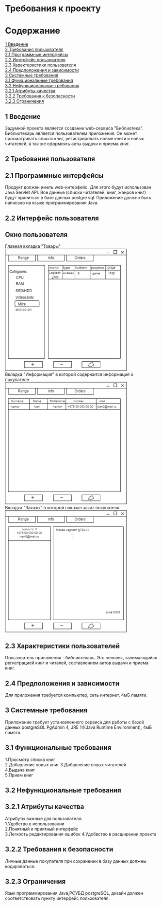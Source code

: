 # Требования к проекту 
# Содержание 
[1 Введение](https://github.com/vladichek12/TRITPO/blob/main/README.md#1-введение)  
[2 Требования пользователя](https://github.com/vladichek12/TRITPO/blob/main/README.md#2-требования-пользователя)  
[2.1 Программные интерфейсы](https://github.com/vladichek12/TRITPO/blob/main/README.md#21-программные-интерфейсы)  
[2.2 Интерфейс пользователя](https://github.com/vladichek12/TRITPO/blob/main/README.md#22-интерфейс-пользователя)  
[2.3 Характеристики пользователя](https://github.com/vladichek12/TRITPO/blob/main/README.md#23-характеристики-пользователей)  
[2.4 Предположения и зависимости](https://github.com/vladichek12/TRITPO/blob/main/README.md#24-предположения-и-зависимости)  
[3 Системные требования](https://github.com/vladichek12/TRITPO/blob/main/README.md#3-системные-требования)  
[3.1 Функциональные требования](https://github.com/vladichek12/TRITPO/blob/main/README.md#31-функциональные-требования)  
[3.2 Нефункциональные требования](https://github.com/vladichek12/TRITPO/blob/main/README.md#32-нефункциональные-требования)  
[3.2.1 Атрибуты качества](https://github.com/vladichek12/TRITPO/blob/main/README.md#321-атрибуты-качества)  
[3.2.2 Требования к безопасности](https://github.com/vladichek12/TRITPO/blob/main/README.md#322-требования-к-безопасности)  
[3.2.3 Ограничения](https://github.com/vladichek12/TRITPO/README.md#323-ограничения)
## 1 Введение  
Задумкой проекта является создание web-сервиса "Библиотека". Библиотекарь является пользователем приложения. Он может просматривать список книг, регистрировать новые книги и новых читателей, а так же оформлять акты выдачи и приема книг. 
## 2 Требования пользователя  
## 2.1 Программные интерфейсы 
Продукт должен иметь web-интерфейс. Для этого будут использован Java Servlet API. Все данные  (списки читателей, книг, жанров книг) будут храниться в базе данных postgre sql. Приложение должно быть написано на языке программирования Java.  
## 2.2 Интерфейс пользователя  
## Окно пользователя  
Главная вкладка "Товары"  
![](https://github.com/BSUIRstudent/TRITPO_LAB2/blob/main/mockups/%D0%BC%D0%BE%D0%BA%D0%B0%D0%BF1.png)  
Вкладка "Информация" в которой содержится информация о покупателе  
![](https://github.com/BSUIRstudent/TRITPO_LAB2/blob/main/mockups/%D0%BC%D0%BE%D0%BA%D0%B0%D0%BF2.png)  
Вкладка "Заказы" в которой показан заказ покупателя  
![](https://github.com/BSUIRstudent/TRITPO_LAB2/blob/main/mockups/%D0%BC%D0%BE%D0%BA%D0%B0%D0%BF3.png)  
## 2.3 Характеристики пользователей  
Пользователь приложения - библиотекарь. Это человек, занимающийся регистрацией книг и читалей, составлением актов выдачи и приема книг.
## 2.4 Предположения и зависимости 
Для приложения требуется компьютер, сеть интернет, 4мБ памяти.
## 3 Системные требования  
Приложение требует установленного сервиcа для работы с базой данных postgreSQL PgAdmin 4, JRE 14(Java Runtime Environment), 4мБ памяти.
## 3.1 Функциональные требования 
1.Просмотр списка книг  
2.Добавление новых книг
3.Добавление новых читателей  
4.Выдача книг  
5.Прием книг  
## 3.2 Нефункциональные требования  
## 3.2.1 Атрибуты качества
Атрибуты важные для пользователя:  
1.Удобство в использовании  
2.Понятный и приятный интерфейс   
3.Легкость редактирования ошибок
4.Удобвство в расширении проекта
## 3.2.2 Требования к безопасности  
Личные данные покупателя при сохранении в базу данных должны кодироваться. 
## 3.2.3 Ограничения    
Язык программирования Java,РСУБД postgreSQL, дизайн должен соответствовать пункту интерфейс пользователя.
